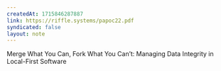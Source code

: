 ```yaml
---
createdAt: 1715846287887
link: https://riffle.systems/papoc22.pdf
syndicated: false
layout: note
---
```


Merge What You Can, Fork What You Can’t: Managing Data Integrity in Local-First Software
